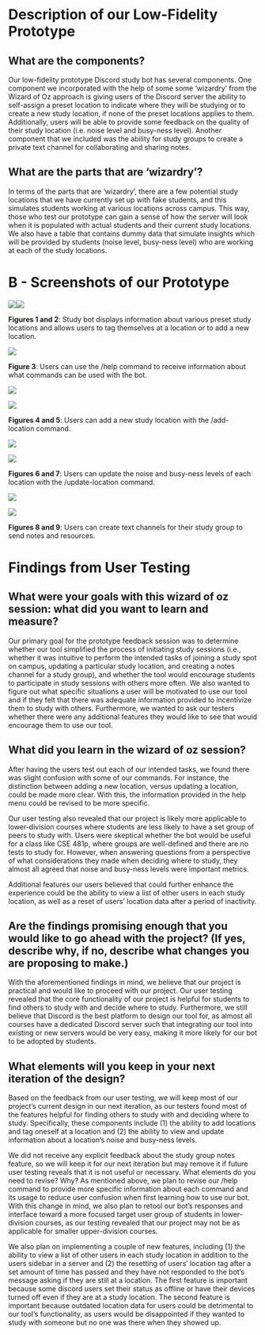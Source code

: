 # Description of our Low-Fidelity Prototype

## What are the components?

Our low-fidelity prototype Discord study bot has several components. One component we incorporated with the help of some some ‘wizardry’ from the Wizard of Oz approach is giving users of the Discord server the ability to self-assign a preset location to indicate where they will be studying or to create a new study location, if none of the preset locations applies to them. Additionally, users will be able to provide some feedback on the quality of their study location (i.e. noise level and busy-ness level). Another component that we included was the ability for study groups to create a private text channel for collaborating and sharing notes.

## What are the parts that are ‘wizardry’?

In terms of the parts that are ‘wizardry’, there are a few potential study locations that we have currently set up with fake students, and this simulates students working at various locations across campus. This way, those who test our prototype can gain a sense of how the server will look when it is populated with actual students and their current study locations. We also have a table that contains dummy data that simulate insights which will be provided by students (noise level, busy-ness level) who are working at each of the study locations.

# B - Screenshots of our Prototype

![](images/image2.png)![](images/image6.png)

**Figures 1 and 2**: Study bot displays information about various preset study locations and allows users to tag themselves at a location or to add a new location.

![](images/image9.png)

**Figure 3**: Users can use the /help command to receive information about what commands can be used with the bot.

![](images/image3.png)

![](images/image7.png)

**Figures 4 and 5**: Users can add a new study location with the /add-location command.

![](images/image1.png)

![](images/image8.png)

**Figures 6 and 7**: Users can update the noise and busy-ness levels of each location with the /update-location command.

![](images/image4.png)

![](images/image5.png)

**Figures 8 and 9**: Users can create text channels for their study group to send notes and resources.

# Findings from User Testing

## What were your goals with this wizard of oz session: what did you want to learn and measure?

Our primary goal for the prototype feedback session was to determine whether our tool simplified the process of initiating study sessions (i.e., whether it was intuitive to perform the intended tasks of joining a study spot on campus, updating a particular study location, and creating a notes channel for a study group), and whether the tool would encourage students to participate in study sessions with others more often. We also wanted to figure out what specific situations a user will be motivated to use our tool and if they felt that there was adequate information provided to incentivize them to study with others. Furthermore, we wanted to ask our testers whether there were any additional features they would like to see that would encourage them to use our tool.

## What did you learn in the wizard of oz session?  

After having the users test out each of our intended tasks, we found there was slight confusion with some of our commands. For instance, the distinction between adding a new location, versus updating a location, could be made more clear. With this, the information provided in the help menu could be revised to be more specific.

Our user testing also revealed that our project is likely more applicable to lower-division courses where students are less likely to have a set group of peers to study with. Users were skeptical whether the bot would be useful for a class like CSE 481p, where groups are well-defined and there are no tests to study for. However, when answering questions from a perspective of what considerations they made when deciding where to study, they almost all agreed that noise and busy-ness levels were important metrics.

Additional features our users believed that could further enhance the experience could be the ability to view a list of other users in each study location, as well as a reset of users’ location data after a period of inactivity.

## Are the findings promising enough that you would like to go ahead with the project? (If yes, describe why, if no, describe what changes you are proposing to make.) 

With the aforementioned findings in mind, we believe that our project is practical and would like to proceed with our project. Our user testing revealed that the core functionality of our project is helpful for students to find others to study with and decide where to study. Furthermore, we still believe that Discord is the best platform to design our tool for, as almost all courses have a dedicated Discord server such that integrating our tool into existing or new servers would be very easy, making it more likely for our bot to be adopted by students.

## What elements will you keep in your next iteration of the design? 

Based on the feedback from our user testing, we will keep most of our project’s current design in our next iteration, as our testers found most of the features helpful for finding others to study with and deciding where to study. Specifically, these components include (1) the ability to add locations and tag oneself at a location and (2) the ability to view and update information about a location’s noise and busy-ness levels. 

We did not receive any explicit feedback about the study group notes feature, so we will keep it for our next iteration but may remove it if future user testing reveals that it is not useful or necessary.
What elements do you need to revise? Why?
As mentioned above, we plan to revise our /help command to provide more specific information about each command and its usage to reduce user confusion when first learning how to use our bot. With this change in mind, we also plan to retool our bot’s responses and interface toward a more focused target user group of students in lower-division courses, as our testing revealed that our project may not be as applicable for smaller upper-division courses. 

We also plan on implementing a couple of new features, including (1)  the ability to view a list of other users in each study location in addition to the users sidebar in a server and (2) the resetting of users’ location tag after a set amount of time has passed and they have not responded to the bot’s message asking if they are still at a location. The first feature is important because some discord users set their status as offline or have their devices turned off even if they are at a study location. The second feature is important because outdated location data for users could be detrimental to our tool’s functionality, as users would be disappointed if they wanted to study with someone but no one was there when they showed up. 
